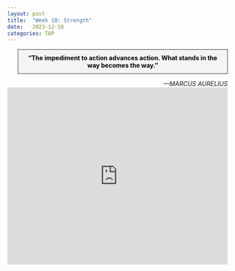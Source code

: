 ```yaml
---
layout: post
title:  "Week 10: Strength"
date:   2023-12-10
categories: TAP
---
```


<blockquote style="background-color: #f4f4f4; border: 1px solid #333; padding: 10px; text-align: center;">
    <strong style="color: black;">“The impediment to action advances action. What stands in the way becomes the way.”
</strong>
</blockquote>
<cite style="text-align: right; display: block;">—MARCUS AURELIUS</cite>

<iframe width="100%" height="405" src="https://www.youtube.com/embed/y1lHP1Pf-xk?si=ZJrEJDYdrV8eieG_" title="YouTube video player" frameborder="0" allow="accelerometer; autoplay; clipboard-write; encrypted-media; gyroscope; picture-in-picture; web-share" allowfullscreen></iframe>